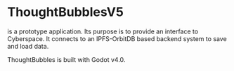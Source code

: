 # ThoughtBubblesV5

is a prototype application. Its purpose is to provide an interface to Cyberspace. It connects to an IPFS-OrbitDB based backend system to save and load data.

ThoughtBubbles is built with Godot v4.0.
